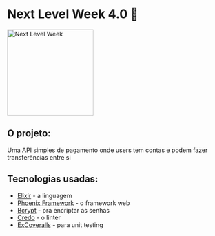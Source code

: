 # Next Level Week 4.0 :rocket:

<img align="middle" src="https://ludu-assets.s3.amazonaws.com/course-icons/26/I5mCOcqaE6RHdfD3Q1Ta" alt="Next Level Week" height=200 width=200 />

<h2 id="projeto">O projeto:</h2>
  Uma API simples de pagamento onde users tem contas e podem fazer transferências entre si


<h2 id="tecnologias">Tecnologias usadas:</h2>

- [Elixir](https://elixir-lang.org/) - a linguagem
- [Phoenix Framework](https://www.phoenixframework.org/) - o framework web
- [Bcrypt](https://github.com/riverrun/bcrypt_elixir) - pra encriptar as senhas
- [Credo](https://github.com/rrrene/credo) - o linter
- [ExCoveralls](https://github.com/parroty/excoveralls) - para unit testing
